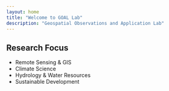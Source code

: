 ```yaml
---
layout: home
title: "Welcome to GOAL Lab"
description: "Geospatial Observations and Application Lab"
---
```


## Research Focus
- Remote Sensing & GIS
- Climate Science
- Hydrology & Water Resources
- Sustainable Development
